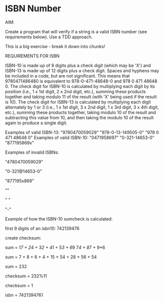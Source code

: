 # ISBN Number
AIM:

Create a program that will verify if a string is a valid ISBN number (see requirements below).
Use a TDD approach.

This is a big exercise - break it down into chunks!

REQUIREMENTS FOR ISBN

ISBN-10 is made up of 9 digits plus a check digit (which
may be 'X') and ISBN-13 is made up of 12 digits plus a
check digit. Spaces and hyphens may be included in a code,
but are not significant. This means that 9780471486480 is
equivalent to 978-0-471-48648-0 and 978 0 471 48648 0.
The check digit for ISBN-10 is calculated by multiplying
each digit by its position (i.e., 1 x 1st digit, 2 x 2nd
digit, etc.), summing these products together and taking
modulo 11 of the result (with 'X' being used if the result
is 10).
The check digit for ISBN-13 is calculated by multiplying
each digit alternately by 1 or 3 (i.e., 1 x 1st digit,
3 x 2nd digit, 1 x 3rd digit, 3 x 4th digit, etc.), summing
these products together, taking modulo 10 of the result
and subtracting this value from 10, and then taking the
modulo 10 of the result again to produce a single digit.

Examples of valid ISBN-13:
"9780470059029"
"978-0-13-149505-0"
"978 0 471 48648 0"
Examples of valid ISBN-10:
"0471958697"
"0-321-14653-0"
"877195869x"

Examples of invalid ISBNs:

"4780470059029"

"0-321@14653-0"

"877195x869"

""

" "

"-"

Example of how the ISBN-10 sumcheck is calculated:

first 9 digits of an isbn10: 742139476

create checksum:

sum = 1*7 + 2*4 + 3*2 + 4*1 + 5*3 + 6*9 7*4 + 8*7 + 9*6

sum = 7 + 8 + 6 + 4 + 15 + 54 + 28 + 56 + 54

sum = 232

checksum = 232%11

checksum = 1

isbn = 7421394761 
